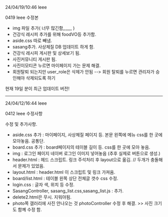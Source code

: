 24/04/19/10:46 leee 

0419 leee 수정본

- img 파일 추가( 너무 많긴함,,,,,,, )
- 건강식 레시피 추가를 위해 foodVO등 추가함.
- aside.css 따로 빼냄. 
- sasang추가. 사상체질 DB 업데이트 하게 함. 
- 건강식 레시피 게시판 및 상세보기 됨.
- 사진커뮤니티 게시판 됨.
- 사진이모티콘 누르면 마이페이지 가는 문제 해결.
- 회원탈퇴 되는지만 user_role은 삭제가 안됨 --> 회원 탈퇴를 누르면 관리자가 승인해야 삭제되도록 하기

현재 19일 분이 최근 업데이트 버전!

----------------------------------------------------
24/04/12/16:44 leee 

0412 leee 수정사항

수정 및 추가사항.
- aside.css 추가 : 마이페이지, 사상체질 페이지 등. 본문 왼쪽에 메뉴 css를 한 곳에 모아놓음. 공통단.
- board.css 추가 : board페이지의 테이블 길이 등. css를 한 곳에 모아 놓음.
- img : 로그인 페이지 네이버 로그인 이미지 넣어놓음 (추후 실제로 버튼으로 생성.)
- header.html : 헤드 스크립트. 링크 주석처리 후 layout으로 옮김. // 두개가 충돌해서 문제가 있었음.
- layout.html : header.html 이 스크립트 및 링크 가져옴.
- board/list.html : 테이블 왼쪽 상단 전체글 갯수 css 수정.
- login.css : 글자 색, 위치 등 수정.
- SasangController, sasang_list.css,sasang_list.js : 추가.
- delete2.html은 무시. 지워야됨.
- photo쪽 갤러리에 사진 안나오는 것 photoController 수정 후 해결. >> 사진 크기도 함꼐 수정 함.



